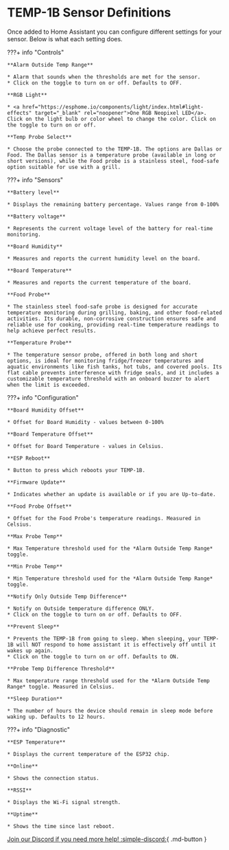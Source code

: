 # TEMP-1B Sensor Definitions

Once added to Home Assistant you can configure different settings for your sensor. Below is what each setting does.

???+ info "Controls"

    **Alarm Outside Temp Range**

    * Alarm that sounds when the thresholds are met for the sensor.
    * Click on the toggle to turn on or off. Defaults to OFF.

    **RGB Light**

    * <a href="https://esphome.io/components/light/index.html#light-effects" target="_blank" rel="noopener">One RGB Neopixel LED</a>. Click on the light bulb or color wheel to change the color. Click on the toggle to turn on or off.

    **Temp Probe Select**

    * Choose the probe connected to the TEMP-1B. The options are Dallas or Food. The Dallas sensor is a temperature probe (available in long or short versions), while the Food probe is a stainless steel, food-safe option suitable for use with a grill.

???+ info "Sensors"

    **Battery level**

    * Displays the remaining battery percentage. Values range from 0-100%

    **Battery voltage**

    * Represents the current voltage level of the battery for real-time monitoring.

    **Board Humidity**

    * Measures and reports the current humidity level on the board.

    **Board Temperature**

    * Measures and reports the current temperature of the board.

    **Food Probe**

    * The stainless steel food-safe probe is designed for accurate temperature monitoring during grilling, baking, and other food-related activities. Its durable, non-corrosive construction ensures safe and reliable use for cooking, providing real-time temperature readings to help achieve perfect results.

    **Temperature Probe**

    * The temperature sensor probe, offered in both long and short options, is ideal for monitoring fridge/freezer temperatures and aquatic environments like fish tanks, hot tubs, and covered pools. Its flat cable prevents interference with fridge seals, and it includes a customizable temperature threshold with an onboard buzzer to alert when the limit is exceeded.

???+ info "Configuration"

    **Board Humidity Offset**

    * Offset for Board Humidity - values between 0-100%

    **Board Temperature Offset**

    * Offset for Board Temperature - values in Celsius.

    **ESP Reboot**

    * Button to press which reboots your TEMP-1B.

    **Firmware Update**

    * Indicates whether an update is available or if you are Up-to-date.

    **Food Probe Offset**

    * Offset for the Food Probe's temperature readings. Measured in Celsius.

    **Max Probe Temp**

    * Max Temperature threshold used for the *Alarm Outside Temp Range* toggle.

    **Min Probe Temp**

    * Min Temperature threshold used for the *Alarm Outside Temp Range* toggle.

    **Notify Only Outside Temp Difference**

    * Notify on Outside temperature difference ONLY.
    * Click on the toggle to turn on or off. Defaults to OFF.

    **Prevent Sleep**

    * Prevents the TEMP-1B from going to sleep. When sleeping, your TEMP-1B will NOT respond to home assistant it is effectively off until it wakes up again.
    * Click on the toggle to turn on or off. Defaults to ON.

    **Probe Temp Difference Threshold**

    * Max temperature range threshold used for the *Alarm Outside Temp Range* toggle. Measured in Celsius.

    **Sleep Duration**

    * The number of hours the device should remain in sleep mode before waking up. Defaults to 12 hours.

???+ info "Diagnostic"

    **ESP Temperature**

    * Displays the current temperature of the ESP32 chip.

    **Online**

    * Shows the connection status.

    **RSSI**

    * Displays the Wi-Fi signal strength.

    **Uptime**

    * Shows the time since last reboot.

[Join our Discord if you need more help! :simple-discord:](https://dsc.gg/apolloautomation){            .md-button }